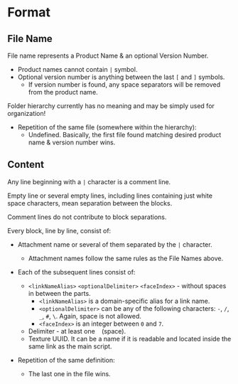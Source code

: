 # Format

## File Name

File name represents a Product Name & an optional Version Number.

* Product names cannot contain `|` symbol.
* Optional version number is anything between the last `[` and `]` symbols.
  * If version number is found, any space separators will be removed from the product name.

Folder hierarchy currently has no meaning and may be simply used for organization!

* Repetition of the same file (somewhere within the hierarchy):
  * Undefined. Basically, the first file found matching desired product name & version number wins.

## Content

Any line beginning with a `|` character is a comment line.

Empty line or several empty lines, including lines containing just white space characters, mean separation between the blocks.

Comment lines do not contribute to block separations.

Every block, line by line, consist of:

* Attachment name or several of them separated by the `|` character.
  * Attachment names follow the same rules as the File Names above.
* Each of the subsequent lines consist of:
  * `<linkNameAlias>` `<optionalDelimiter>` `<faceIndex>` - without spaces in between the parts.
    * `<linkNameAlias>` is a domain-specific alias for a link name.
    * `<optionalDelimiter>` can be any of the following characters: `-`, `/`, `_`, `#`, `\`. Again, space is not allowed.
    * `<faceIndex>` is an integer between `0` and `7`.
  * Delimiter - at least one ` ` (space).
  * Texture UUID. It can be a name if it is readable and located inside the same link as the main script.

* Repetition of the same definition:
  * The last one in the file wins.
